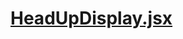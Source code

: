 

<!-- Start components/HeadUpDisplay.jsx -->

# [HeadUpDisplay.jsx](HeadUpDisplay.jsx)

<!-- End components/HeadUpDisplay.jsx -->

